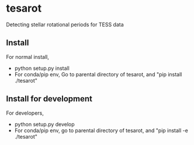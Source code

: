 # tesarot
Detecting stellar rotational periods for TESS data

## Install 
For normal install, 
* python setup.py install
* For conda/pip env, Go to parental directory of tesarot, and "pip install ./tesarot"

## Install for development
For developers, 

* python setup.py develop
*  For conda/pip env, go to parental directory of tesarot, and "pip install -e ./tesarot"
